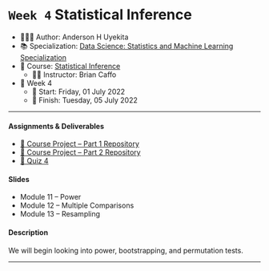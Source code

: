 `Week 4` Statistical Inference
================

-   👨🏻‍💻 Author: Anderson H Uyekita
-   📚 Specialization: <a
    href="https://www.coursera.org/specializations/data-science-statistics-machine-learning"
    target="_blank" rel="noopener">Data Science: Statistics and Machine
    Learning Specialization</a>
-   📖 Course:
    <a href="https://www.coursera.org/learn/statistical-inference"
    target="_blank" rel="noopener">Statistical Inference</a>
    -   🧑‍🏫 Instructor: Brian Caffo
-   📆 Week 4
    -   🚦 Start: Friday, 01 July 2022
    -   🏁 Finish: Tuesday, 05 July 2022

------------------------------------------------------------------------

#### Assignments & Deliverables

-   [🚀 Course Project – Part 1
    Repository](https://github.com/AndersonUyekita/statistical-inference_course-project/tree/main/Part%201)
-   [🚀 Course Project – Part 2
    Repository](https://github.com/AndersonUyekita/statistical-inference_course-project/tree/main/Part%202)
-   [📝 Quiz 4](./quiz-4_statistical-inference.md)

#### Slides

-   Module 11 – Power
-   Module 12 – Multiple Comparisons
-   Module 13 – Resampling

#### Description

We will begin looking into power, bootstrapping, and permutation tests.

------------------------------------------------------------------------
